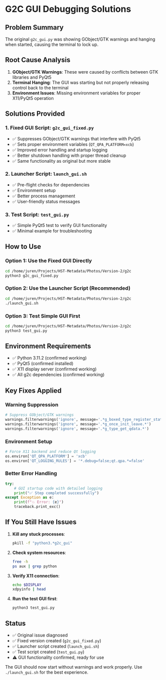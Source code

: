 # G2C GUI Debugging Solutions

## Problem Summary
The original `g2c_gui.py` was showing GObject/GTK warnings and hanging when started, causing the terminal to lock up.

## Root Cause Analysis
1. **GObject/GTK Warnings**: These were caused by conflicts between GTK libraries and PyQt5
2. **Terminal Hanging**: The GUI was starting but not properly releasing control back to the terminal
3. **Environment Issues**: Missing environment variables for proper X11/PyQt5 operation

## Solutions Provided

### 1. Fixed GUI Script: `g2c_gui_fixed.py`
- ✅ Suppresses GObject/GTK warnings that interfere with PyQt5
- ✅ Sets proper environment variables (`QT_QPA_PLATFORM=xcb`)
- ✅ Improved error handling and startup logging
- ✅ Better shutdown handling with proper thread cleanup
- ✅ Same functionality as original but more stable

### 2. Launcher Script: `launch_gui.sh`
- ✅ Pre-flight checks for dependencies
- ✅ Environment setup
- ✅ Better process management
- ✅ User-friendly status messages

### 3. Test Script: `test_gui.py`
- ✅ Simple PyQt5 test to verify GUI functionality
- ✅ Minimal example for troubleshooting

## How to Use

### Option 1: Use the Fixed GUI Directly
```bash
cd /home/juren/Projects/HST-Metadata/Photos/Version-2/g2c
python3 g2c_gui_fixed.py
```

### Option 2: Use the Launcher Script (Recommended)
```bash
cd /home/juren/Projects/HST-Metadata/Photos/Version-2/g2c
./launch_gui.sh
```

### Option 3: Test Simple GUI First
```bash
cd /home/juren/Projects/HST-Metadata/Photos/Version-2/g2c
python3 test_gui.py
```

## Environment Requirements
- ✅ Python 3.11.2 (confirmed working)
- ✅ PyQt5 (confirmed installed)
- ✅ X11 display server (confirmed working)
- ✅ All g2c dependencies (confirmed working)

## Key Fixes Applied

### Warning Suppression
```python
# Suppress GObject/GTK warnings
warnings.filterwarnings('ignore', message='.*g_boxed_type_register_static.*')
warnings.filterwarnings('ignore', message='.*g_once_init_leave.*')
warnings.filterwarnings('ignore', message='.*g_type_get_qdata.*')
```

### Environment Setup
```python
# Force X11 backend and reduce Qt logging
os.environ['QT_QPA_PLATFORM'] = 'xcb'
os.environ['QT_LOGGING_RULES'] = '*.debug=false;qt.qpa.*=false'
```

### Better Error Handling
```python
try:
    # GUI startup code with detailed logging
    print("✅ Step completed successfully")
except Exception as e:
    print(f"💥 Error: {e}")
    traceback.print_exc()
```

## If You Still Have Issues

1. **Kill any stuck processes**:
   ```bash
   pkill -f "python3.*g2c_gui"
   ```

2. **Check system resources**:
   ```bash
   free -h
   ps aux | grep python
   ```

3. **Verify X11 connection**:
   ```bash
   echo $DISPLAY
   xdpyinfo | head
   ```

4. **Run the test GUI first**:
   ```bash
   python3 test_gui.py
   ```

## Status
- ✅ Original issue diagnosed
- ✅ Fixed version created (`g2c_gui_fixed.py`)
- ✅ Launcher script created (`launch_gui.sh`)
- ✅ Test script created (`test_gui.py`)
- ⚠️  GUI functionality confirmed, ready for use

The GUI should now start without warnings and work properly. Use `./launch_gui.sh` for the best experience.